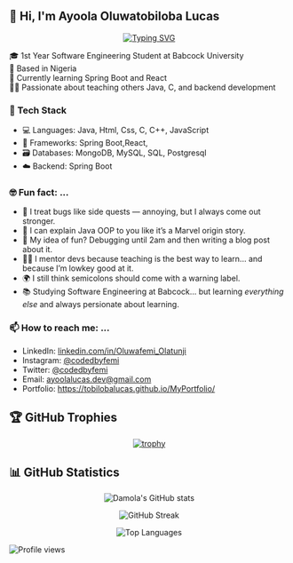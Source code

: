 ## 👋 Hi, I'm Ayoola Oluwatobiloba Lucas

<div align="center">
  
[![Typing SVG](https://readme-typing-svg.herokuapp.com?font=Fira+Code&pause=1000&color=2196F3&center=true&vCenter=true&width=435&lines=Backend+Developer;Spring-Boot+Developer;Problem+Solver;Code+Enthusiast)](https://git.io/typing-svg)

</div>

🎓 1st Year Software Engineering Student at Babcock University  
📍 Based in Nigeria  
🌱 Currently learning Spring Boot and React  
🧑‍🏫 Passionate about teaching others Java, C, and backend development  


### 🚀 Tech Stack
- 💻 Languages: Java, Html, Css, C, C++, JavaScript
- 🧰 Frameworks: Spring Boot,React,
- 🗃️ Databases: MongoDB, MySQL, SQL, Postgresql
- ☁️ Backend: Spring Boot


### 🤓 Fun fact: ...

- 🧠 I treat bugs like side quests — annoying, but I always come out stronger.
- 🧰 I can explain Java OOP to you like it’s a Marvel origin story.
- 🎯 My idea of fun? Debugging until 2am and then writing a blog post about it.
- 🧑‍🏫 I mentor devs because teaching is the best way to learn... and because I’m lowkey good at it.
- 🌍 I still think semicolons should come with a warning label.
- 📚 Studying Software Engineering at Babcock... but learning *everything else* and always persionate about learning.


### 📫 How to reach me: ...

- LinkedIn: [linkedin.com/in/Oluwafemi_Olatunji](https://www.linkedin.com/in/ayoola-lucas-211472343?utm)
- Instagram: [@codedbyfemi](https://www.instagram.com/codedbyfemi/?__pwa=1)
- Twitter: [@codedbyfemi](https://x.com/AyoolaLucas)
- Email: ayoolalucas.dev@gmail.com
- Portfolio: https://tobilobalucas.github.io/MyPortfolio/ 


## 🏆 GitHub Trophies

<div align="center">
  
[![trophy](https://github-profile-trophy.vercel.app/?username=codedbyfemi&theme=onestar&no-frame=false&no-bg=false&margin-w=4&exclude=Star,Review,Issue,Stars,Reviews,Issues)](https://github.com/ryo-ma/github-profile-trophy)

</div>

## 📊 GitHub Statistics

<div align="center">
  
![Damola's GitHub stats](https://github-readme-stats.vercel.app/api?username=codedbyfemi&show_icons=true&theme=radical&hide_border=true&count_private=true)

![GitHub Streak](https://github-readme-streak-stats.herokuapp.com/?user=codedbyfemi&theme=radical&hide_border=true)

![Top Languages](https://github-readme-stats.vercel.app/api/top-langs/?username=codedbyfemi&layout=compact&theme=radical&hide_border=true)

</div>

![Profile views](https://komarev.com/ghpvc/?username=codedbyfemi)


<!--
**codedbyfemi/codedbyfemi** is a ✨ _special_ ✨ repository because its `README.md` (this file) appears on your GitHub profile.

Here are some ideas to get you started:

- 🔭 I’m currently working on ...
- 🌱 I’m currently learning ...
- 👯 I’m looking to collaborate on ...
- 🤔 I’m looking for help with ...
- 💬 Ask me about ...
- 📫 How to reach me: ...
- 😄 Pronouns: ...
- ⚡ Fun fact: ...
-->
